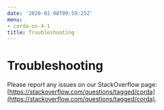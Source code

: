```yaml
---
date: '2020-01-08T09:59:25Z'
menu:
- corda-os-4-1
title: Troubleshooting
---
```



# Troubleshooting

Please report any issues on our StackOverflow page: [https://stackoverflow.com/questions/tagged/corda](https://stackoverflow.com/questions/tagged/corda).


